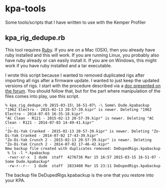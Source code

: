 # kpa-tools
Some tools/scripts that I have written to use with the Kemper Profiler

## kpa_rig_dedupe.rb
This tool requires [Ruby](http://www.ruby-lang.org).  If you are on a Mac (OSX), then
you already have ruby installed and this will work.  If you are running Linux, you
probably also have ruby already or can easily install it.  If you are on Windows,
this might work if you have ruby installed and a tar executable.

I wrote this script because I wanted to removed duplicated rigs after importing
all rigs after a firmware update.  I wanted to just keep the updated versions of rigs.
I start with the procedure described via a [doc presented on the forum](http://www.kemper-amps.com/forum/index.php/Thread/5596-Managing-Rigs-Presets-and-Performances-revised-Dec-2014/).
You should follow that, but for the part where manipulation of the files comes into play,
use this script.

```
% kpa_rig_dedupe.rb 2015-03-15\ 16-51-07\ -\ Some\ Dude.kpabackup
"1962 Electro - 2015-02-13 20-57-39.kipr" is newer. Deleting "1962 Electro - 2014-07-03 16-35-18.kipr"
"AC Clean - R121 - 2015-02-13 20-57-39.kipr" is newer. Deleting "AC Clean - R121 - 2014-07-03 14-49-41.kipr"
....
"Zo-Di-Yak Cranked - 2015-02-13 20-57-39.kipr" is newer. Deleting "Zo-Di-Yak Cranked - 2014-07-02 17-43-39.kipr"
"Zo-Di-Yak Crunch 2 - 2015-02-13 20-57-39.kipr" is newer. Deleting "Zo-Di-Yak Crunch 2 - 2014-07-02 17-46-42.kipr"
New backup file created with duplicates removed: DeDupedRigs.kpabackup
 % ls -l *.kpabackup
 -rwxr-xr-x  1 dude  staff  4276736 Mar 15 16:57 2015-03-15 16-51-07 - Some Dude.kpabackup*
 -rw-r--r--  1 dude  staff  2833408 Mar 15 23:11 DeDupedRigs.kpabackup
```

The backup file DeDupedRigs.kpabackup is the one that you restore into your KPA.
